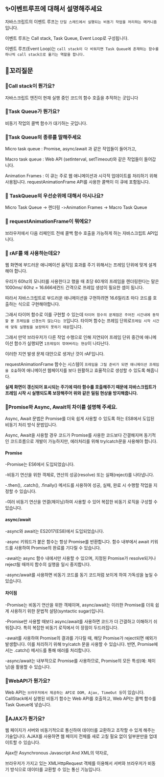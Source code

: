 ## ✨이벤트루프에 대해서 설명해주세요

자바스크립트의 이벤트 루프는 `단일 스레드에서 실행되는 비동기 작업을 처리하는 메커니즘`입니다.

이벤트 루프는 Call stack, Task Queue, Event Loop로 구성됩니다.

이벤트 루프(Event Loop)는 `call stack이 다 비워지면 Task Queue에 존재하는 함수를 하나씩 call stack으로 옮기는 역할을 합니다.`

## 🔁꼬리질문

### 🤔Call stack이 뭔가요?

자바스크립트 엔진이 현재 실행 중인 코드의 함수 호출을 추적하는 곳입니다

### 🤔Task Queue가 뭔가요?

비동기 작업의 콜백 함수가 대기하는 곳입니다.

### 🤔Task Queue의 종류를 말해주세요

Micro task queue : Promise, async/await 과 같은 작업들이 들어가고,

Macro task queue : Web API (setInterval, setTimeout)와 같은 작업들이 들어갑니다.

Animation Frames : 이 큐는 주로 웹 애니메이션과 시각적 업데이트를 처리하기 위해 사용됩니다. requestAnimationFrame API를 사용한 콜백이 이 큐에 포함됩니다.

### 🤔 TaskQueue의 우선순위에 대해서 아시나요?

Micro Task Queue -> 렌더링 ->Animation Frames -> Macro Task Queue

### 🤔 requestAnimationFrame이 뭐에요?

브라우저에서 다음 리페인트 전에 콜백 함수 호출을 가능하게 하는 자바스크립트 API입니다.

### 🤔 rAF를 왜 사용하는데요?

웹 화면에 부드러운 애니메이션 움직임 효과를 주기 위해서는 프레임 단위에 맞게 설계해야 합니다.

우리가 60hz의 모니터를 사용한다고 했을 때 초당 60개의 프레임을 렌더링한다는 말은 1000ms/ 60hz = 16.666세컨드 간격으로 프레임 생성이 필요한 셈이 됩니다.

따라서 자바스크립트로 부드러운 애니메이션을 구현하려면 16.6밀리초 마다 코드를 호출하는 식으로 구현해야합니다.

그래서 타이머 함수로 이를 구현할 수 있는데 `타이머 함수의 문제점은 주어진 시간내에 동작할 뿐 프레임을 신경쓰지 않는다는 것`입니다. 타이머 함수는 프레임 단위로`프레임 시작 시간에 맞춰 실행됨을 보장하지 못하기 때문`입니다.

그래서 만약 브라우저가 다른 작업 수행으로 인해 지연되어 프레임 단위 중간에 애니메이션 함수가 실행되면 `1프레임이 깎여버리는 현상`이 나타난다.

이러한 지연 발생 문제 대안으로 생겨난 것이 rAF입니다.

requestAnimationFrame 함수는 시스템이 `프레임을 그릴 준비가 되면 애니메이션 프레임을 호출`하여 애니메이션 웹페이지를 보다 원활하고 효율적으로 생성할 수 있도록 해줍니다.

**실제 화면이 갱신되어 표시되는 주기에 따라 함수를 호출해주기 때문에 자바스크립트가 프레임 시작 시 실행되도록 보장해주어 위와 같은 밀림 현상을 방지해줍니다.**

### 🤔Promise와 Async, Await의 차이를 설명해 주세요.

Async, Await 문법은 Promise를 더욱 쉽게 사용할 수 있도록 하는 ES8에서 도입된 비동기 처리 방식 문법입니다.

Async, Await을 사용할 경우 코드가 Promise를 사용한 코드보다 간결해지며 동기적인 코드흐름으로 개발이 가능하지만, 에러처리를 위해 try/catch문을 사용해야 합니다.

#### Promise

-Promise는 ES6에서 도입되었습니다.

-비동기 연산을 위한 객체로, 연산의 성공(resolve) 또는 실패(reject)를 나타냅니다.

-.then(), .catch(), .finally() 메서드를 사용하여 성공, 실패, 완료 시 수행할 작업을 지정할 수 있습니다.

-여러 비동기 연산을 연결(체이닝)하여 사용할 수 있어 복잡한 비동기 로직을 구성할 수 있습니다.

#### async/await

-async와 await는 ES2017(ES8)에서 도입되었습니다.

-async 키워드가 붙은 함수는 항상 Promise를 반환합니다. 함수 내부에서 await 키워드를 사용하여 Promise의 완료를 기다릴 수 있습니다.

-await는 async 함수 내에서만 사용할 수 있으며, 지정된 Promise가 resolve되거나 reject될 때까지 함수의 실행을 일시 중지합니다.

-async/await를 사용하면 비동기 코드를 동기 코드처럼 보이게 하여 가독성을 높일 수 있습니다.

#### 차이점

-Promise는 비동기 연산을 위한 객체이며, async/await는 이러한 Promise를 더욱 쉽게 사용하기 위한 문법적 설탕(syntactic sugar)입니다.

-Promise만 사용할 때보다 async/await를 사용하면 코드가 더 간결하고 이해하기 쉬워집니다. 특히 복잡한 비동기 로직에서 이 장점이 두드러집니다.

-await를 사용하여 Promise의 결과를 기다릴 때, 해당 Promise가 reject되면 예외가 발생합니다. 이를 처리하기 위해 try/catch 문을 사용할 수 있습니다. 반면, Promise에서는 .catch() 메서드를 통해 에러를 처리합니다.

-async/await는 내부적으로 Promise를 사용하므로, Promise의 모든 특성(예: 체이닝)을 활용할 수 있습니다.

### 🤔WebAPI가 뭔가요?

Web API는 `브라우저에서 제공하는 API로 DOM, Ajax, TimeOut 등`이 있습니다. CallStack에서 실행된 비동기 함수는 Web API를 호출하고, Web API는 콜백 함수를 Task Queue에 넣습니다.

### 🤔AJAX가 뭔가요?

웹 페이지가 서버와 비동기적으로 통신하여 데이터를 교환하고 조작할 수 있게 해주는 기술입니다. AJAX를 사용하면 웹 페이지 전체를 새로 고칠 필요 없이 일부분만을 업데이트할 수 있습니다.

Ajax란 Asynchronous Javascript And XML의 약자로,

브라우저가 가지고 있는 XMLHttpRequest 객체를 이용해서 서버와 브라우저가 비동기 방식으로 데이터를 교환할 수 있는 통신 기능입니다.
